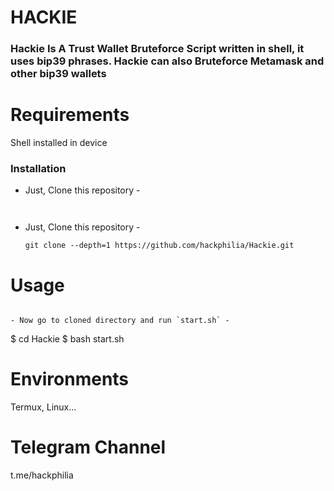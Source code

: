 # HACKIE

### Hackie Is A Trust Wallet Bruteforce Script written in shell, it uses bip39 phrases. Hackie can also Bruteforce Metamask and other bip39 wallets

# Requirements
Shell installed in device

### Installation


- Just, Clone this repository -
  ```
  

- Just, Clone this repository -
  ```
  git clone --depth=1 https://github.com/hackphilia/Hackie.git

# Usage
  ```

- Now go to cloned directory and run `start.sh` -
  ```
  $ cd Hackie
  $ bash start.sh

# Environments
Termux, Linux...

# Telegram Channel
t.me/hackphilia

